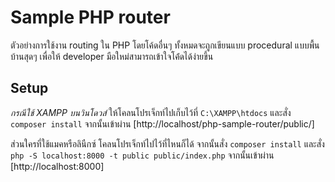 # Sample PHP router
ตัวอย่างการใช้งาน routing ใน PHP โดยโค้ดอื่นๆ ทั้งหมดจะถูกเขียนแบบ procedural แบบพื้นบ้านสุดๆ เพื่อให้ developer มือใหม่สามารถเข้าใจโค้่ดได้ง่ายขึ้น

## Setup
*กรณีใช้ XAMPP บนวินโดวส์* ให้โคลนโปรเจ็กท์ไปเก็บไว้ที่ `C:\XAMPP\htdocs` และสั่ง `composer install` จากนั้นเข้าผ่าน [http://localhost/php-sample-router/public/]

ส่วนใครที่ใช้แมคหรือลินืกซ์  โคลนโปรเจ็กท์ไปไว้ที่ไหนก็ได้  จากนั้นสั่ง `composer install` และสั่ง `php -S localhost:8000 -t public public/index.php` จากนั้นเข้าผ่าน [http://localhost:8000]
